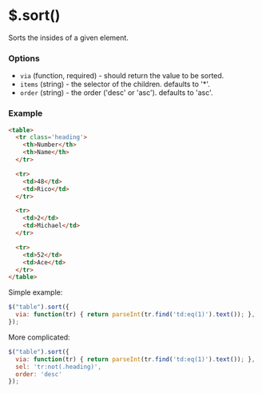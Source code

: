 # $.sort()
Sorts the insides of a given element.

### Options

 * `via` (function, required) - should return the value to be sorted.
 * `items` (string) - the selector of the children. defaults to '\*'.
 * `order` (string) - the order ('desc' or 'asc'). defaults to 'asc'.

### Example

``` html
<table>
  <tr class='heading'>
    <th>Number</th>
    <th>Name</th>
  </tr>

  <tr>
    <td>48</td>
    <td>Rico</td>
  </tr>

  <tr>
    <td>2</td>
    <td>Michael</td>
  </tr>

  <tr>
    <td>52</td>
    <td>Ace</td>
  </tr>
</table>
```

Simple example:

``` javascript
$("table").sort({
  via: function(tr) { return parseInt(tr.find('td:eq(1)').text()); },
});
```

More complicated:

``` javascript
$("table").sort({
  via: function(tr) { return parseInt(tr.find('td:eq(1)').text()); },
  sel: 'tr:not(.heading)',
  order: 'desc'
});
```
